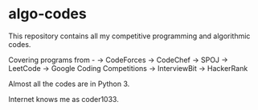 # algo-codes
This repository contains all my competitive programming and algorithmic codes.

Covering programs from - 
-> CodeForces
-> CodeChef
-> SPOJ
-> LeetCode
-> Google Coding Competitions
-> InterviewBit
-> HackerRank

Almost all the codes are in Python 3.

Internet knows me as coder1033.